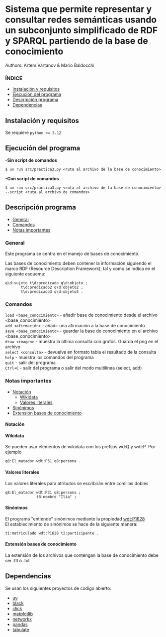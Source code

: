 # Sistema que permite representar y consultar redes semánticas usando un subconjunto simplificado de RDF y SPARQL partiendo de la base de conocimiento

Authors:
Artem Vartanov &
Mario Baldocchi

### ÍNDICE
* [Instalación y requisitos](#instalación-y-requisitos)
* [Ejecución del programa](#instalación-y-requisitos)
* [Descripción programa](#descripción-programa)
* [Dependencias](#dependencias)

## Instalación y requisitos
Se requiere `python >= 3.12`


## Ejecución del programa
**-Sin script de comandos**

```shell
$ uv run src/practica3.py <ruta al archivo de la base de conocimiento>
```
**-Con script de comandos**

```shell
$ uv run src/practica3.py <ruta al archivo de la base de conocimiento> --script <ruta al archivo de comandos>
```
## Descripción programa
* [General](#general)  
* [Comandos](#comandos)  
* [Notas importantes](#notas-importantes)  

### General
Este programa se centra en el manejo de bases de conocimiento. 

Las bases de conocimiento deben contener la información siguiendo el marco RDF (Resource Description Framework),
tal y como se indica en el siguiente esquema:

```sparql
q\d:sujeto t\d:predicado q\d:objeto ;
       t\d:predicado2 q\d:objeto2 ;
       t\d:predicado3 q\d:objeto3 .
```

### Comandos
`load <base_conocimiento>` - añadir base de conocimiento desde el archivo <base_conocimiento>  
`add <afirmación>` - añadir una afirmación a la base de conocimiento  
`save <base_conocimiento>` - guardar la base de conocimiento en el archivo <base_conocimiento>  
`draw <imagen>` - muestra la última consulta con grafos. Guarda el png en el archivo <imagen>  
`select <consulta>` - devuelve en formato tabla el resultado de la consulta
`help` - muestra los comandos del programa  
`quit` - salir del programa  
`Ctrl+C` - salir del programa o salir del modo multilinea (select, add)  

### Notas importantes
* [Notación](#notacin)  
  * [Wikidata](#wikidata)
  * [Valores literales](#valores-literales)  
* [Sinónimos](#sinnimos)
* [Extensión bases de conocimiento](#extensin-bases-de-conocimiento)


#### Notación
#### Wikidata
Se pueden usar elementos de wikidata con los
prefijos wd:Q y wdt:P. Por ejemplo 
```sparql
q8:El_matador wdt:P31 q8:persona .
```
#### Valores literales
Los valores literales para atributos se escribirán entre comillas dobles
```sparql
q8:El_matador wdt:P31 q8:persona ;
              t8:nombre "Ilia" ;
```

#### Sinónimos
El programa "entiende" sinónimos mediante la propiedad [wdt:P1628](https://www.wikidata.org/wiki/Property:P1628)  
El establecimiento de sinónimos se hace de la siguiente manera:
```sparql
t1:matriculado wdt:P1628 t2:participante .
```

#### Extensión bases de conocimiento
La extensión de los archivos que contengan la base de conocimiento debe ser .ttl ó .txt

## Dependencias
Se usan los siguientes proyectos de codigo abierto:
- [uv](https://pypi.org/project/uv/)
- [black](https://pypi.org/project/black/)
- [click](https://pypi.org/project/click/)
- [matplotlib](https://pypi.org/project/matplotlib/)
- [networkx](https://pypi.org/project/networkx/)
- [pandas](https://pypi.org/project/pandas/)
- [tabulate](https://pypi.org/project/tabulate/)



